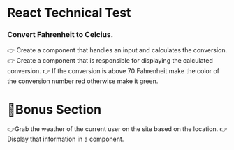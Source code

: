 # React Technical Test
### Convert Fahrenheit to Celcius.

👉 Create a component that handles an input and calculates the conversion.
👉 Create a component that is responsible for displaying the calculated conversion.
👉 If the conversion is above 70 Fahrenheit make the color of the conversion number red otherwise make it green.

# 🌟Bonus Section
👉Grab the weather of the current user on the site based on the location.
👉 Display that information in a component. 
